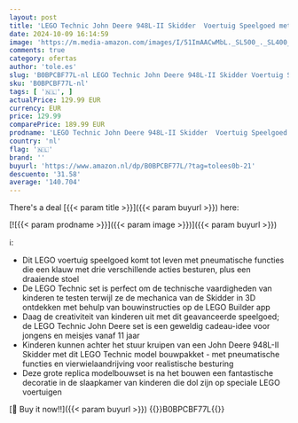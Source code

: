 ```yaml
---
layout: post
title: 'LEGO Technic John Deere 948L-II Skidder  Voertuig Speelgoed met Pneumatische Functies en Vierwielaandrijving  Model Bouwpakket voor Jongens en Meisjes  Alle Techniekliefhebbers  Cadeau Idee 42157'
date: 2024-10-09 16:14:59
image: 'https://m.media-amazon.com/images/I/51ImAACwMbL._SL500_._SL400_.jpg'
comments: true
category: ofertas
author: 'tole.es'
slug: 'B0BPCBF77L-nl LEGO Technic John Deere 948L-II Skidder Voertuig Speelgoed...'
sku: 'B0BPCBF77L-nl'
tags: [ '🇳🇱', ]
actualPrice: 129.99 EUR
currency: EUR
price: 129.99
comparePrice: 189.99 EUR
prodname: 'LEGO Technic John Deere 948L-II Skidder  Voertuig Speelgoed met Pneumatische Functies en Vierwielaandrijving  Model Bouwpakket voor Jongens en Meisjes  Alle Techniekliefhebbers  Cadeau Idee 42157'
country: 'nl'
flag: '🇳🇱'
brand: ''
buyurl: 'https://www.amazon.nl/dp/B0BPCBF77L/?tag=tolees0b-21'
descuento: '31.58'
average: '140.704'
---
```


There's a deal [{{< param title >}}]({{< param buyurl >}})  here:

[![{{< param prodname >}}]({{< param image >}})]({{< param buyurl >}})

ℹ️:

- Dit LEGO voertuig speelgoed komt tot leven met pneumatische functies die een klauw met drie verschillende acties besturen, plus een draaiende stoel
- De LEGO Technic set is perfect om de technische vaardigheden van kinderen te testen terwijl ze de mechanica van de Skidder in 3D ontdekken met behulp van bouwinstructies op de LEGO Builder app
- Daag de creativiteit van kinderen uit met dit geavanceerde speelgoed; de LEGO Technic John Deere set is een geweldig cadeau-idee voor jongens en meisjes vanaf 11 jaar
- Kinderen kunnen achter het stuur kruipen van een John Deere 948L-II Skidder met dit LEGO Technic model bouwpakket - met pneumatische functies en vierwielaandrijving voor realistische besturing
- Deze grote replica modelbouwset is na het bouwen een fantastische decoratie in de slaapkamer van kinderen die dol zijn op speciale LEGO voertuigen

[🛒 Buy it now!!]({{< param buyurl >}})
{{<world>}}B0BPCBF77L{{</world>}}
